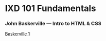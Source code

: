 # **IXD 101 Fundamentals**

### John Baskerville — Intro to HTML & CSS

[Baskerville 1](https://itsdangold.github.io/ixd101/baskerville-1.html)
